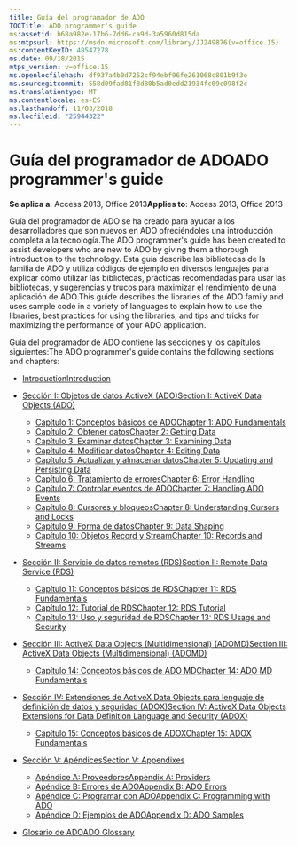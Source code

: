 ```yaml
---
title: Guía del programador de ADO
TOCTitle: ADO programmer's guide
ms:assetid: b68a982e-17b6-7dd6-ca9d-3a5960d815da
ms:mtpsurl: https://msdn.microsoft.com/library/JJ249876(v=office.15)
ms:contentKeyID: 48547278
ms.date: 09/18/2015
mtps_version: v=office.15
ms.openlocfilehash: df937a4b0d7252cf94ebf96fe261068c801b9f3e
ms.sourcegitcommit: 558d09fad81f8d80b5ad0edd21934fc09c098f2c
ms.translationtype: MT
ms.contentlocale: es-ES
ms.lasthandoff: 11/03/2018
ms.locfileid: "25944322"
---
```

# <a name="ado-programmers-guide"></a><span data-ttu-id="b209f-102">Guía del programador de ADO</span><span class="sxs-lookup"><span data-stu-id="b209f-102">ADO programmer's guide</span></span>

<span data-ttu-id="b209f-103">**Se aplica a**: Access 2013, Office 2013</span><span class="sxs-lookup"><span data-stu-id="b209f-103">**Applies to**: Access 2013, Office 2013</span></span>

<span data-ttu-id="b209f-104">Guía del programador de ADO se ha creado para ayudar a los desarrolladores que son nuevos en ADO ofreciéndoles una introducción completa a la tecnología.</span><span class="sxs-lookup"><span data-stu-id="b209f-104">The ADO programmer's guide has been created to assist developers who are new to ADO by giving them a thorough introduction to the technology.</span></span> <span data-ttu-id="b209f-105">Esta guía describe las bibliotecas de la familia de ADO y utiliza códigos de ejemplo en diversos lenguajes para explicar cómo utilizar las bibliotecas, prácticas recomendadas para usar las bibliotecas, y sugerencias y trucos para maximizar el rendimiento de una aplicación de ADO.</span><span class="sxs-lookup"><span data-stu-id="b209f-105">This guide describes the libraries of the ADO family and uses sample code in a variety of languages to explain how to use the libraries, best practices for using the libraries, and tips and tricks for maximizing the performance of your ADO application.</span></span>

<span data-ttu-id="b209f-106">Guía del programador de ADO contiene las secciones y los capítulos siguientes:</span><span class="sxs-lookup"><span data-stu-id="b209f-106">The ADO programmer's guide contains the following sections and chapters:</span></span>

- [<span data-ttu-id="b209f-107">Introduction</span><span class="sxs-lookup"><span data-stu-id="b209f-107">Introduction</span></span>](introduction-to-ado-programming.md)
  
- [<span data-ttu-id="b209f-108">Sección I: Objetos de datos ActiveX (ADO)</span><span class="sxs-lookup"><span data-stu-id="b209f-108">Section I: ActiveX Data Objects (ADO)</span></span>](section-i-activex-data-objects.md)
    
    - [<span data-ttu-id="b209f-109">Capítulo 1: Conceptos básicos de ADO</span><span class="sxs-lookup"><span data-stu-id="b209f-109">Chapter 1: ADO Fundamentals</span></span>](chapter-1-ado-fundamentals.md)
    - [<span data-ttu-id="b209f-110">Capítulo 2: Obtener datos</span><span class="sxs-lookup"><span data-stu-id="b209f-110">Chapter 2: Getting Data</span></span>](chapter-2-getting-data.md)
    - [<span data-ttu-id="b209f-111">Capítulo 3: Examinar datos</span><span class="sxs-lookup"><span data-stu-id="b209f-111">Chapter 3: Examining Data</span></span>](chapter-3-examining-data.md)
    - [<span data-ttu-id="b209f-112">Capítulo 4: Modificar datos</span><span class="sxs-lookup"><span data-stu-id="b209f-112">Chapter 4: Editing Data</span></span>](chapter-4-editing-data.md)
    - [<span data-ttu-id="b209f-113">Capítulo 5: Actualizar y almacenar datos</span><span class="sxs-lookup"><span data-stu-id="b209f-113">Chapter 5: Updating and Persisting Data</span></span>](chapter-5-updating-and-persisting-data.md)
    - [<span data-ttu-id="b209f-114">Capítulo 6: Tratamiento de errores</span><span class="sxs-lookup"><span data-stu-id="b209f-114">Chapter 6: Error Handling</span></span>](chapter-6-error-handling.md)
    - [<span data-ttu-id="b209f-115">Capítulo 7: Controlar eventos de ADO</span><span class="sxs-lookup"><span data-stu-id="b209f-115">Chapter 7: Handling ADO Events</span></span>](chapter-7-handling-ado-events.md)
    - [<span data-ttu-id="b209f-116">Capítulo 8: Cursores y bloqueos</span><span class="sxs-lookup"><span data-stu-id="b209f-116">Chapter 8: Understanding Cursors and Locks</span></span>](chapter-8-understanding-cursors-and-locks.md)
    - [<span data-ttu-id="b209f-117">Capítulo 9: Forma de datos</span><span class="sxs-lookup"><span data-stu-id="b209f-117">Chapter 9: Data Shaping</span></span>](chapter-9-data-shaping.md)
    - [<span data-ttu-id="b209f-118">Capítulo 10: Objetos Record y Stream</span><span class="sxs-lookup"><span data-stu-id="b209f-118">Chapter 10: Records and Streams</span></span>](chapter-10-records-and-streams.md)

- [<span data-ttu-id="b209f-119">Sección II: Servicio de datos remotos (RDS)</span><span class="sxs-lookup"><span data-stu-id="b209f-119">Section II: Remote Data Service (RDS)</span></span>](section-ii-remote-data-service.md)
    
    - [<span data-ttu-id="b209f-120">Capítulo 11: Conceptos básicos de RDS</span><span class="sxs-lookup"><span data-stu-id="b209f-120">Chapter 11: RDS Fundamentals</span></span>](chapter-11-rds-fundamentals.md)
    - [<span data-ttu-id="b209f-121">Capítulo 12: Tutorial de RDS</span><span class="sxs-lookup"><span data-stu-id="b209f-121">Chapter 12: RDS Tutorial</span></span>](chapter-12-rds-tutorial.md)
    - [<span data-ttu-id="b209f-122">Capítulo 13: Uso y seguridad de RDS</span><span class="sxs-lookup"><span data-stu-id="b209f-122">Chapter 13: RDS Usage and Security</span></span>](chapter-13-rds-usage-and-security.md)

- [<span data-ttu-id="b209f-123">Sección III: ActiveX Data Objects (Multidimensional) (ADOMD)</span><span class="sxs-lookup"><span data-stu-id="b209f-123">Section III: ActiveX Data Objects (Multidimensional) (ADOMD)</span></span>](section-iii-ado-multidimensional-ado-md.md)
    
    - [<span data-ttu-id="b209f-124">Capítulo 14: Conceptos básicos de ADO MD</span><span class="sxs-lookup"><span data-stu-id="b209f-124">Chapter 14: ADO MD Fundamentals</span></span>](chapter-14-ado-md-fundamentals.md)

- [<span data-ttu-id="b209f-125">Sección IV: Extensiones de ActiveX Data Objects para lenguaje de definición de datos y seguridad (ADOX)</span><span class="sxs-lookup"><span data-stu-id="b209f-125">Section IV: ActiveX Data Objects Extensions for Data Definition Language and Security (ADOX)</span></span>](section-iv-ado-extensions-for-data-definition-language-and-security-adox.md)
    
    - [<span data-ttu-id="b209f-126">Capítulo 15: Conceptos básicos de ADOX</span><span class="sxs-lookup"><span data-stu-id="b209f-126">Chapter 15: ADOX Fundamentals</span></span>](chapter-15-adox-fundamentals.md)

- [<span data-ttu-id="b209f-127">Sección V: Apéndices</span><span class="sxs-lookup"><span data-stu-id="b209f-127">Section V: Appendixes</span></span>](section-v-appendixes.md)
    
    - [<span data-ttu-id="b209f-128">Apéndice A: Proveedores</span><span class="sxs-lookup"><span data-stu-id="b209f-128">Appendix A: Providers</span></span>](appendix-a-providers.md)
    - [<span data-ttu-id="b209f-129">Apéndice B: Errores de ADO</span><span class="sxs-lookup"><span data-stu-id="b209f-129">Appendix B: ADO Errors</span></span>](appendix-b-ado-errors.md)
    - [<span data-ttu-id="b209f-130">Apéndice C: Programar con ADO</span><span class="sxs-lookup"><span data-stu-id="b209f-130">Appendix C: Programming with ADO</span></span>](appendix-c-programming-with-ado.md)
    - [<span data-ttu-id="b209f-131">Apéndice D: Ejemplos de ADO</span><span class="sxs-lookup"><span data-stu-id="b209f-131">Appendix D: ADO Samples</span></span>](appendix-d-ado-samples.md)

- [<span data-ttu-id="b209f-132">Glosario de ADO</span><span class="sxs-lookup"><span data-stu-id="b209f-132">ADO Glossary</span></span>](ado-glossary.md)

